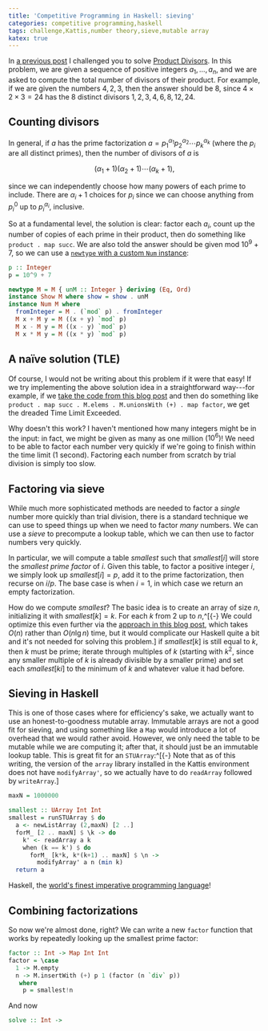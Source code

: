 ```yaml
---
title: 'Competitive Programming in Haskell: sieving'
categories: competitive programming,haskell
tags: challenge,Kattis,number theory,sieve,mutable array
katex: true
---
```


In [a previous
post](https://byorgey.github.io/blog/posts/2024/05/28/competitive-programming-in-haskell-two-problems.html)
I challenged you to solve [Product
Divisors](https://open.kattis.com/problems/productdivisors).  In this
problem, we are given a sequence of positive integers $a_1, \dots,
a_n$, and we are asked to compute the total number of divisors of
their product.  For example, if we are given the numbers $4, 2, 3$,
then the answer should be $8$, since $4 \times 2 \times 3 = 24$ has
the $8$ distinct divisors $1, 2, 3, 4, 6, 8, 12, 24$.

## Counting divisors

In general, if $a$ has the prime factorization $a = p_1^{\alpha_1} p_2^{\alpha_2}
\cdots p_k^{\alpha_k}$ (where the $p_i$ are all distinct primes), then
the number of divisors of $a$ is

$$(\alpha_1 + 1)(\alpha_2 + 1) \cdots (\alpha_k + 1),$$

since we can independently choose how many powers of each prime to
include.  There are $\alpha_i + 1$ choices for $p_i$ since we can
choose anything from $p_i^0$ up to $p_i^{\alpha_i}$, inclusive.

So at a fundamental level, the solution is clear: factor each $a_i$,
count up the number of copies of each prime in their product, then do
something like `product . map succ`.  We are also told the answer
should be given mod $10^9 + 7$, so we can use a [`newtype` with a
custom `Num` instance](https://byorgey.github.io/blog/posts/2020/02/15/competitive-programming-in-haskell-modular-arithmetic-part-1.html):

```haskell
p :: Integer
p = 10^9 + 7

newtype M = M { unM :: Integer } deriving (Eq, Ord)
instance Show M where show = show . unM
instance Num M where
  fromInteger = M . (`mod` p) . fromInteger
  M x + M y = M ((x + y) `mod` p)
  M x - M y = M ((x - y) `mod` p)
  M x * M y = M ((x * y) `mod` p)
```

## A naïve solution (TLE)

Of course, I would not be writing about this problem if it were that
easy!  If we try implementing the above solution idea in a
straightforward way---for example, if we [take the code from this blog
post](https://byorgey.wordpress.com/2020/02/07/competitive-programming-in-haskell-primes-and-factoring/)
and then do something like `product . map succ . M.elems . M.unionsWith (+) . map factor`, we get the dreaded Time Limit Exceeded.

Why doesn't this work?  I haven't mentioned how many integers might be
in the input: in fact, we might be given as many as one million ($10^6$)!  We need
to be able to factor each number very quickly if we're going to finish
within the time limit (1 second).  Factoring each number from scratch
by trial division is simply too slow.

## Factoring via sieve

While much more sophisticated methods are needed to factor a *single*
number more quickly than trial division, there is a standard technique
we can use to speed things up when we need to factor *many* numbers.
We can use a *sieve* to precompute a lookup table, which we can then
use to factor numbers very quickly.

In particular, we will compute a table $\mathit{smallest}$ such that
$\mathit{smallest}[i]$ will store the *smallest prime factor* of $i$.
Given this table, to factor a positive integer $i$, we simply look up
$\mathit{smallest}[i] = p$, add it to the prime factorization, then
recurse on $i/p$.  The base case is when $i = 1$, in which case we
return an empty factorization.

How do we compute $\mathit{smallest}$?  The basic idea is to create an
array of size $n$, initializing it with $\mathit{smallest}[k] =
k$. For each $k$ from $2$ up to $n$,^[{-} We could optimize this even
further via the [approach in this blog
post](https://codeforces.com/blog/entry/54090), which takes $O(n)$
rather than $O(n \lg n)$ time, but it would complicate our Haskell
quite a bit and it's not needed for solving this problem.] if
$\mathit{smallest}[k]$ is still equal to $k$, then $k$ must be prime;
iterate through multiples of $k$ (starting with $k^2$, since any
smaller multiple of $k$ is already divisible by a smaller prime) and
set each $\mathit{smallest}[ki]$ to the minimum of $k$ and whatever
value it had before.

## Sieving in Haskell

This is one of those cases where for efficiency's sake, we actually
want to use an honest-to-goodness mutable array.  Immutable arrays are
not a good fit for sieving, and using something like a `Map` would
introduce a lot of overhead that we would rather avoid.  However, we
only need the table to be mutable while we are computing it; after
that, it should just be an immutable lookup table.  This is great fit
for an `STUArray`:^[{-} Note that as of this writing, the version of the
`array` library installed in the Kattis environment does not have
`modifyArray'`, so we actually have to do `readArray` followed by
`writeArray`.]

```haskell
maxN = 1000000

smallest :: UArray Int Int
smallest = runSTUArray $ do
  a <- newListArray (2,maxN) [2 ..]
  forM_ [2 .. maxN] $ \k -> do
    k' <- readArray a k
    when (k == k') $ do
      forM_ [k*k, k*(k+1) .. maxN] $ \n ->
        modifyArray' a n (min k)
  return a
```

Haskell, the [world's finest imperative programming language](http://research.microsoft.com/en-us/um/people/simonpj/papers/marktoberdorf/mark.pdf)!

## Combining factorizations

So now we're almost done, right?  We can write a new `factor` function
that works by repeatedly looking up the smallest prime factor:

```haskell
factor :: Int -> Map Int Int
factor = \case
  1 -> M.empty
  n -> M.insertWith (+) p 1 (factor (n `div` p))
   where
    p = smallest!n
```

And now

```haskell
solve :: Int -> 
```
